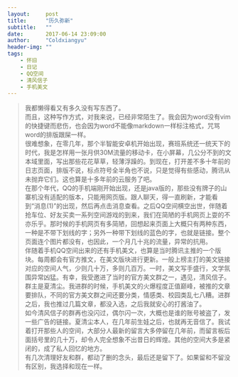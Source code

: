 ```yaml
---    
layout:     post
title:      "历久弥新"
subtitle:   ""
date:       2017-06-14 23:09:00
author:     "Coldxiangyu"
header-img: ""
tags:
    - 怀旧
    - 日记
    - QQ空间
    - 清风信子
    - 手机美文
---
```


>我都懒得看又有多久没有写东西了。  
而且，这种写作方式，对我来说，已经非常陌生了。我会因为word没有vim的快捷键而悲伤，也会因为word不能像markdown一样标注格式，咒骂word的排版跟屎一样。  
很难想象，在零几年，那个半智能安卓机开始出现，赛班系统还一统天下的时代，我是怎样用一张月供30M流量的移动卡，在小屏幕，几公分不到的文本域里面，写出那些花花草草，轻薄浮躁的。到现在，打开差不多十年前的日志页面，排版不说，标点符号全半角也不说，只是觉得有些感动，腾讯从未抛弃它们。这也算是十多年前的云服务了吧。  
在那个年代，QQ的手机端刚开始出现，还是java版的，那些没有牌子的山寨机没有适配的版本，只能用网页版。跟人聊天，得一直刷新，才能看到“消息(1)”的出现，然后再点击消息查看。之后QQ空间横空出世，伴随着抢车位、好友买卖一系列空间游戏的到来，我们在简陋的手机网页上耍的不亦乐乎。那时候的手机网页有多简陋，回想起来页面上大概只有两种东西，一种是不带下划线的字；另外一种带下划线的蓝色的字，也就是链接。整个页面连个图片都没有，也因此，一个月几十兆的流量，异常的抗用。  
伴随着手机QQ空间出来的还有手机美文，也算是当时腾讯主推的一个版块。每周都会有官方推文，在美文版块进行更新。一般上榜主打的美文链接对应的空间人气，少则几十万，多则几百万。一时，美文写手盛行，文学氛围异常凶猛。有幸，我受邀进了当时的官方美文群之一，遇见，清风信子。群主是夏清尘。我进群的时候，手机美文的火爆程度正值巅峰，被推的文章要排队，不同的官方美文群之间还要分类，情感类、校园类乱七八糟。进群之后，我也推过几篇文章，都没入选，之后我就安心的打酱油了。  
如今清风信子的群再也没闪过，偶尔闪一次，大概也是谁的账号被盗了，发一些广告的链接。夏清尘本人，在几年前生娃之后，也就再无音信了。我试着打开那些人的空间，大部分人最新的留言大多停留在几年前，而留言板后面括号里的几十万，却令人完全想象不出昔日的辉煌。其他的空间大多是紧闭的，成了私人回忆的地方。  
有几次清理好友和群，都动了删的念头，最后还是留下了。如果留和不留没有区别，我选择和现在一样。   
